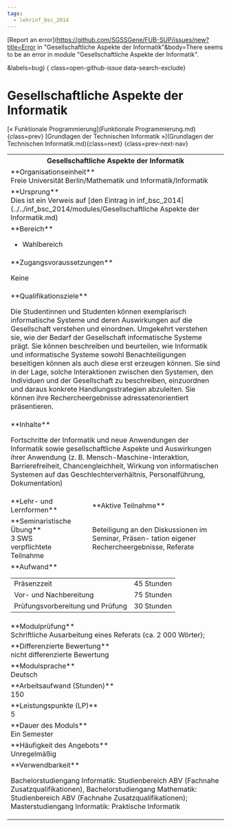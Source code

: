 ```yaml
---
tags:
  - lehrinf_bsc_2014
---
```

[Report an error](https://github.com/SGSSGene/FUB-SUP/issues/new?title=Error in "Gesellschaftliche Aspekte der Informatik"&body=There seems to be an error in module "Gesellschaftliche Aspekte der Informatik".

<Describe here a slightly more detailed description of what is wrong>&labels=bug)
{ class=open-github-issue data-search-exclude}

# Gesellschaftliche Aspekte der Informatik

[« Funktionale Programmierung](Funktionale Programmierung.md){class=prev}
[Grundlagen der Technischen Informatik »](Grundlagen der Technischen Informatik.md){class=next}
{class=prev-next-nav}

<table markdown id="moduledesc">
<tr markdown class="moduledesc_head"><th colspan="2">Gesellschaftliche Aspekte der Informatik </th></tr>
<tr markdown><td colspan="2">**Organisationseinheit**   <br>Freie Universität Berlin/Mathematik und Informatik/Informatik</td></tr>
<tr markdown><td colspan="2">**Ursprung**<br>Dies ist ein Verweis auf [den Eintrag in inf_bsc_2014](../../inf_bsc_2014/modules/Gesellschaftliche Aspekte der Informatik.md)</td></tr>
<tr markdown><td colspan="2">**Bereich**<br>


- Wahlbereich

</td></tr>

<tr markdown><td colspan="2">**Zugangsvoraussetzungen** <br>

Keine


</td></tr>
<tr markdown><td colspan="2">**Qualifikationsziele**    <br>

Die Studentinnen und Studenten können exemplarisch informatische Systeme und
deren Auswirkungen auf die Gesellschaft verstehen und einordnen. Umgekehrt
verstehen sie, wie der Bedarf der Gesellschaft informatische Systeme prägt.
Sie können beschreiben und beurteilen, wie Informatik und informatische
Systeme sowohl Benachteiligungen beseitigen können als auch diese erst
erzeugen können. Sie sind in der Lage, solche Interaktionen zwischen den
Systemen, den Individuen und der Gesellschaft zu beschreiben, einzuordnen
und daraus konkrete Handlungsstrategien abzuleiten. Sie können ihre
Rechercheergebnisse adressatenorientiert präsentieren.


</td></tr>
<tr markdown><td colspan="2">**Inhalte**                <br>

Fortschritte der Informatik und neue Anwendungen der Informatik sowie
gesellschaftliche Aspekte und Auswirkungen ihrer Anwendung (z. B.
Mensch-Maschine-Interaktion, Barrierefreiheit, Chancengleichheit, Wirkung
von informatischen Systemen auf das Geschlechterverhältnis, Personalführung,
Dokumentation)


</td></tr>

<tr markdown><td>**Lehr- und Lernformen**</td><td>**Aktive Teilnahme**</td></tr>
<tr markdown><td> **Seminaristische Übung** <br>3 SWS <br> verpflichtete Teilnahme</td><td>

Beteiligung an den Diskussionen im Seminar, Präsen-
tation eigener Rechercheergebnisse, Referate
</td></tr>
<tr markdown><td colspan="2">**Aufwand**                <br>
<table class="aufwand_table">
<tr><td>Präsenzzeit</td><td>45 Stunden</td></tr>
<tr><td>Vor- und Nachbereitung</td><td>75 Stunden</td></tr>
<tr><td>Prüfungsvorbereitung und Prüfung</td><td>30 Stunden</td></tr>
</table>

</td></tr>
<tr markdown><td colspan="2">**Modulprüfung**             <br>Schriftliche Ausarbeitung eines Referats (ca. 2 000 Wörter);


</td></tr>
<tr markdown><td colspan="2">**Differenzierte Bewertung** <br>nicht differenzierte Bewertung

</td></tr>
<tr markdown><td colspan="2">**Modulsprache**             <br>Deutsch</td></tr>
<tr markdown><td colspan="2">**Arbeitsaufwand (Stunden)** <br>150</td></tr>
<tr markdown><td colspan="2">**Leistungspunkte (LP)**     <br>5</td></tr>
<tr markdown><td colspan="2">**Dauer des Moduls**         <br>Ein Semester</td></tr>
<tr markdown><td colspan="2">**Häufigkeit des Angebots**  <br>Unregelmäßig</td></tr>
<tr markdown><td colspan="2">**Verwendbarkeit**           <br>

Bachelorstudiengang Informatik: Studienbereich ABV (Fachnahe
Zusatzqualifikationen), Bachelorstudiengang Mathematik: Studienbereich ABV
(Fachnahe Zusatzqualifikationen); Masterstudiengang Informatik: Praktische
Informatik


</td></tr>

</table>
